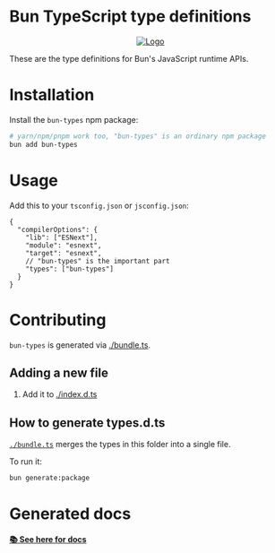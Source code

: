 # Bun TypeScript type definitions

<p align="center">
  <a href="https://bun.sh"><img src="https://bun.sh/logo@2x.png" alt="Logo"></a>
</p>

These are the type definitions for Bun's JavaScript runtime APIs.

# Installation

Install the `bun-types` npm package:

```bash
# yarn/npm/pnpm work too, "bun-types" is an ordinary npm package
bun add bun-types
```

# Usage

Add this to your `tsconfig.json` or `jsconfig.json`:

```jsonc
{
  "compilerOptions": {
    "lib": ["ESNext"],
    "module": "esnext",
    "target": "esnext",
    // "bun-types" is the important part
    "types": ["bun-types"]
  }
}
```

# Contributing

`bun-types` is generated via [./bundle.ts](./scripts/bundle.ts).

## Adding a new file

1. Add it to [./index.d.ts](./index.d.ts)

## How to generate types.d.ts

[`./bundle.ts`](./bundle.ts) merges the types in this folder into a single file.

To run it:

```bash
bun generate:package
```

# Generated docs

**[📚 See here for docs](https://oven-sh.github.io/bun-types/)**

